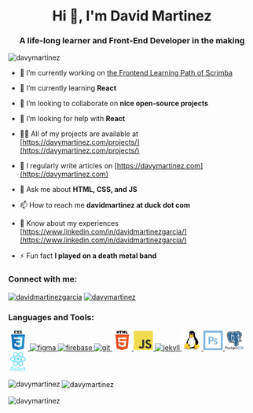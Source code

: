 <h1 align="center">Hi 👋, I'm David Martinez</h1>
<h3 align="center">A life-long learner and Front-End Developer in the making</h3>

<p align="left"> <img src="https://komarev.com/ghpvc/?username=davymartinez&label=Profile%20views&color=0e75b6&style=flat" alt="davymartinez" /> </p>

<!--p align="left"> <a href="https://github.com/ryo-ma/github-profile-trophy"><img src="https://github-profile-trophy.vercel.app/?username=davymartinez" alt="davymartinez" /></a> </p-->

- 🔭 I’m currently working on [the Frontend Learning Path of Scrimba](https://scrimba.com/learn/frontend)

- 🌱 I’m currently learning **React**

- 👯 I’m looking to collaborate on **nice open-source projects**

- 🤝 I’m looking for help with **React**

- 👨‍💻 All of my projects are available at [https://davymartinez.com/projects/](https://davymartinez.com/projects/)

- 📝 I regularly write articles on [https://davymartinez.com](https://davymartinez.com)

- 💬 Ask me about **HTML, CSS, and JS**

- 📫 How to reach me **davidmartinez at duck dot com**

- 📄 Know about my experiences [https://www.linkedin.com/in/davidmartinezgarcia/](https://www.linkedin.com/in/davidmartinezgarcia/)

- ⚡ Fun fact **I played on a death metal band**

<h3 align="left">Connect with me:</h3>
<p align="left">
<a href="https://linkedin.com/in/davidmartinezgarcia" target="blank"><img align="center" src="https://raw.githubusercontent.com/rahuldkjain/github-profile-readme-generator/master/src/images/icons/Social/linked-in-alt.svg" alt="davidmartinezgarcia" height="30" width="40" /></a>
<a href="https://codesandbox.com/davymartinez" target="blank"><img align="center" src="https://raw.githubusercontent.com/rahuldkjain/github-profile-readme-generator/master/src/images/icons/Social/codesandbox.svg" alt="davymartinez" height="30" width="40" /></a>
</p>

<h3 align="left">Languages and Tools:</h3>
<p align="left"> <a href="https://www.w3schools.com/css/" target="_blank" rel="noreferrer"> <img src="https://raw.githubusercontent.com/devicons/devicon/master/icons/css3/css3-original-wordmark.svg" alt="css3" width="40" height="40"/> </a> <a href="https://www.figma.com/" target="_blank" rel="noreferrer"> <img src="https://www.vectorlogo.zone/logos/figma/figma-icon.svg" alt="figma" width="40" height="40"/> </a> <a href="https://firebase.google.com/" target="_blank" rel="noreferrer"> <img src="https://www.vectorlogo.zone/logos/firebase/firebase-icon.svg" alt="firebase" width="40" height="40"/> </a> <a href="https://git-scm.com/" target="_blank" rel="noreferrer"> <img src="https://www.vectorlogo.zone/logos/git-scm/git-scm-icon.svg" alt="git" width="40" height="40"/> </a> <a href="https://www.w3.org/html/" target="_blank" rel="noreferrer"> <img src="https://raw.githubusercontent.com/devicons/devicon/master/icons/html5/html5-original-wordmark.svg" alt="html5" width="40" height="40"/> </a> <a href="https://developer.mozilla.org/en-US/docs/Web/JavaScript" target="_blank" rel="noreferrer"> <img src="https://raw.githubusercontent.com/devicons/devicon/master/icons/javascript/javascript-original.svg" alt="javascript" width="40" height="40"/> </a> <a href="https://jekyllrb.com/" target="_blank" rel="noreferrer"> <img src="https://www.vectorlogo.zone/logos/jekyllrb/jekyllrb-icon.svg" alt="jekyll" width="40" height="40"/> </a> <a href="https://www.linux.org/" target="_blank" rel="noreferrer"> <img src="https://raw.githubusercontent.com/devicons/devicon/master/icons/linux/linux-original.svg" alt="linux" width="40" height="40"/> </a> <a href="https://www.photoshop.com/en" target="_blank" rel="noreferrer"> <img src="https://raw.githubusercontent.com/devicons/devicon/master/icons/photoshop/photoshop-line.svg" alt="photoshop" width="40" height="40"/> </a> <a href="https://www.postgresql.org" target="_blank" rel="noreferrer"> <img src="https://raw.githubusercontent.com/devicons/devicon/master/icons/postgresql/postgresql-original-wordmark.svg" alt="postgresql" width="40" height="40"/> </a> <a href="https://reactjs.org/" target="_blank" rel="noreferrer"> <img src="https://raw.githubusercontent.com/devicons/devicon/master/icons/react/react-original-wordmark.svg" alt="react" width="40" height="40"/> </a> </p>

<p><img align="left" src="https://github-readme-stats.vercel.app/api/top-langs?username=davymartinez&show_icons=true&locale=en&layout=compact" alt="davymartinez" /></p>

<p>&nbsp;<img align="center" src="https://github-readme-stats.vercel.app/api?username=davymartinez&show_icons=true&locale=en" alt="davymartinez" /></p>

<p><img align="center" src="https://github-readme-streak-stats.herokuapp.com/?user=davymartinez&" alt="davymartinez" /></p>

